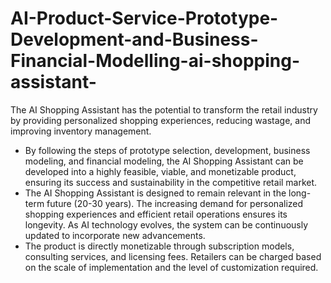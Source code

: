 # AI-Product-Service-Prototype-Development-and-Business-Financial-Modelling-ai-shopping-assistant-
The AI Shopping Assistant has the potential to transform the retail industry by providing personalized shopping experiences, reducing wastage, and improving inventory management.
* By following the steps of prototype selection, development, business modeling, and financial modeling, the AI Shopping Assistant can be developed into a highly feasible, viable, and monetizable product, ensuring its success and sustainability in the competitive retail market.
* The AI Shopping Assistant is designed to remain relevant in the long-term future (20-30 years). The increasing demand for personalized shopping experiences and efficient retail operations ensures its longevity. As AI technology evolves, the system can be continuously updated to incorporate new advancements.
* The product is directly monetizable through subscription models, consulting services, and licensing fees. Retailers can be charged based on the scale of implementation and the level of customization required.
